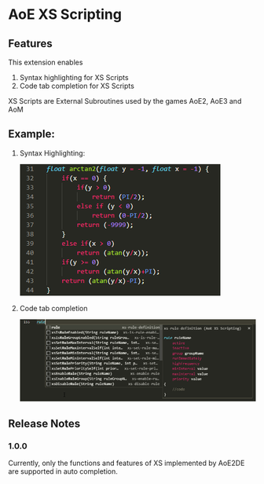 # AoE XS Scripting

## Features

This extension enables

1. Syntax highlighting for XS Scripts
2. Code tab completion for XS Scripts

XS Scripts are External Subroutines used by the games AoE2, AoE3 and AoM

## Example:

1. Syntax Highlighting:

    ![Syntax Highlighting](./imgs/example1.png)

2. Code tab completion

    ![Tab Completion](./imgs/example2.png)

## Release Notes

### 1.0.0

Currently, only the functions and features of XS implemented by AoE2DE are supported in auto completion.